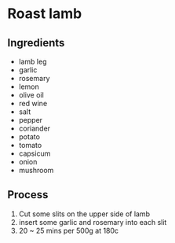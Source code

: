 Roast lamb
==========

Ingredients
-----------

* lamb leg
* garlic
* rosemary
* lemon
* olive oil
* red wine
* salt
* pepper
* coriander
* potato
* tomato
* capsicum
* onion
* mushroom

Process
-------

1. Cut some slits on the upper side of lamb
2. insert some garlic and rosemary into each slit
3. 20 ~ 25 mins per 500g at 180c